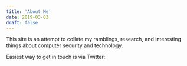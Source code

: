```yaml
---
title: 'About Me'
date: 2019-03-03
draft: false
---
```


This site is an attempt to collate my ramblings, research, and interesting things about computer security and technology.

Easiest way to get in touch is via Twitter:
